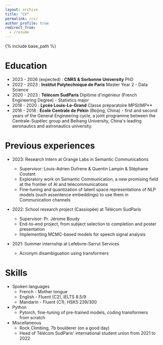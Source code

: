 ```yaml
---
layout: archive
title: "CV"
permalink: /cv/
author_profile: true
redirect_from:
  - /resume
---
```


{% include base_path %}


Education
======
* 2023 - 2026 (expected) : **CNRS & Sorbonne University** PhD
* 2022 - 2023 : **Institut Polytechnique de Paris** Master Year 2 - Data Science
* 2020 - 2023 : **Télécom SudParis** Diplôme d'ingénieur (French Engineering Degree) - Statistics major
* 2018 - 2020 : **Lycée Louis-Le-Grand** Classe préparatoire MPSI/MP**
* 2016 - 2018 : **École Centrale de Pékin** (Beijing, China) - first and second years of the General
Engineering cycle, a joint programme between the Centrale-Supélec group and Beihang
University, China's leading aeronautics and astronautics university.

Previous experiences
======
* 2023: Research Intern at Orange Labs in Semantic Communications
  * Supervisor: Louis-Adrien Dufrene & Quentin Lampin & Stéphane Coutant
  * Exploratory work on Semantic Communication, a new promising field at the frontier of AI and telecommunications
  * Fine-tuning and quantization of latent space representations of NLP models (such assentence embeddings) to use them in Communication channels

* 2022: School research project (Cassiopée) at Télécom SudParis
  * Supervisor: Pr. Jérome Boudy
  * End-to-end project, from subject selection to completion and poster presentation
  * Implementing MCMC-based models for speech signal analysis

* 2021: Summer internship at Lefebvre-Sarrut Services
  * Acronym disambiguation using transformers
  
Skills
======
* Spoken languages
  * French - Mother tongue
  * English - Fluent (C2), IELTS 8.5/9
  * Mandarin - Fluent (C1), HSK5 239/300
* Python
  * Pytorch, fine-tuning of pre-trained models, coding transformers from scratch
* Miscellaneous
  * Rock Climbing, 7b boulderer (on a good day)
  * Head of Télécom SudParis' international student union from 2021 to 2022

<!---
Publications
======
  <ul>{% for post in site.publications %}
    {% include archive-single-cv.html %}
  {% endfor %}</ul>
  
Talks
======
  <ul>{% for post in site.talks %}
    {% include archive-single-talk-cv.html %}
  {% endfor %}</ul>
  
Teaching
======
  <ul>{% for post in site.teaching %}
    {% include archive-single-cv.html %}
  {% endfor %}</ul>
  
Service and leadership
======
* Currently signed in to 43 different slack teams
-->